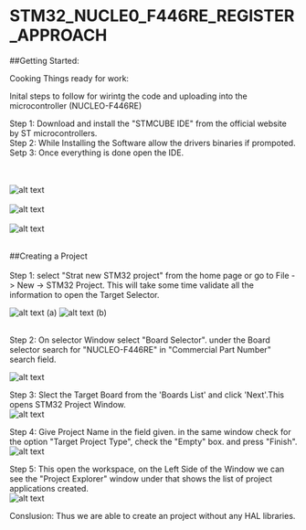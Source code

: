 # STM32_NUCLE0_F446RE_REGISTER_APPROACH
 
##Getting Started:<br/>

Cooking Things ready for work:<br/>

Inital steps to follow for wirintg the code and uploading into the microcontroller (NUCLEO-F446RE)<br/>

Step 1: Download and install the "STMCUBE IDE" from the official website by ST microcontrollers.<br/>
Step 2: While Installing the Software allow the drivers binaries if prompoted.<br/>
Setp 3: Once everything is done open the IDE.<br/>
<br/>
<br/>

![alt text](</Docs/Launcher_select.png>)<br/><br/>
![alt text](</Docs/Home_page.png>)<br/><br/>
![alt text](</Docs/STM CUBEIDE.png>)<br/><br/>

##Creating a Project<br/><br/>
Step 1: select "Strat new STM32 project" from the home page or go to File -> New -> STM32 Project. This will take some time validate all the information to open the Target Selector.
<br/>

![alt text](</Docs/Start_new_proj.png>) (a)
![alt text](</Docs/Start_new_proj_b.png>) (b)<br/><br/>

Step 2: On selector Window select  "Board Selector". under the Board selector search for "NUCLEO-F446RE" in "Commercial Part Number" search field.<br/>

![alt text](</Docs/Board_Selector.png>)<br/>

Step 3: Slect the Target Board from the 'Boards List' and click 'Next'.This opens STM32 Project Window.<br/>
![alt text](</Docs/Board_List.png>)<br/>

Step 4: Give Project Name in the field given. in the same window check for the option "Target Project Type", check the "Empty" box. and press "Finish".<br/>
![alt text](</Docs/Project_name.png>)<br/>

Step 5: This open the workspace, on the Left Side of the Window we can see the "Project Explorer" window under that shows the list of project applications created.<br/>
![alt text](</Docs/Project_Explorer.png>)<br/>

Conslusion:
    Thus we are able to create an project without any HAL libraries.

